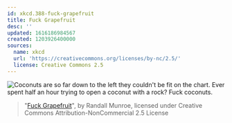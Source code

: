 ```yaml
---
id: xkcd.388-fuck-grapefruit
title: Fuck Grapefruit
desc: ''
updated: 1616186984567
created: 1203926400000
sources:
  name: xkcd
  url: 'https://creativecommons.org/licenses/by-nc/2.5/'
  license: Creative Commons 2.5
---
```

![Coconuts are so far down to the left they couldn't be fit on the chart.  Ever spent half an hour trying to open a coconut with a rock?  Fuck coconuts.](https://imgs.xkcd.com/comics/fuck_grapefruit.png)
> "[Fuck Grapefruit](https://xkcd.com/388/)", by Randall Munroe, licensed under Creative Commons Attribution-NonCommercial 2.5 License

